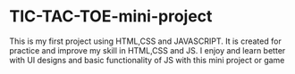 # TIC-TAC-TOE-mini-project
This is my first project using HTML,CSS and JAVASCRIPT. It is created for practice and improve my skill in HTML,CSS and JS. I enjoy and learn better with UI designs and basic functionality of JS with this mini project or game   
